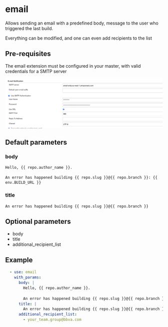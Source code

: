 # email

Allows sending an email with a predefined body, message to the user who triggered the last build.

Everything can be modified, and one can even add recipients to the list

## Pre-requisites

The email extension must be configured in your master, with valid credentials for a SMTP server

![](../images/email_config.png)

## Default parameters

### body

    Hello, {{ repo.author_name }}.
   
    An error has happened building {{ repo.slug }}@{{ repo.branch }}: {{ env.BUILD_URL }}        
### title

    An error has happened building {{ repo.slug }}@{{ repo.branch }}


## Optional parameters

* body
* title
* additional_recipient_list

## Example

```yml
  - use: email
    with_params:
      body: |
        Hello, {{ repo.author_name }}.

        An error has happened building {{ repo.slug }}@{{ repo.branch }}
      title: |
        An error has happened building {{ repo.slug }}@{{ repo.branch }}
      additional_recipient_list:
        - your_team.group@bbva.com

```
